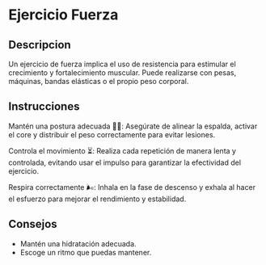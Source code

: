 # Ejercicio Fuerza

## Descripcion
Un ejercicio de fuerza implica el uso de resistencia para estimular el crecimiento y fortalecimiento muscular. Puede realizarse con pesas, máquinas, bandas elásticas o el propio peso corporal.

## Instrucciones 
Mantén una postura adecuada 🏋️‍♂️: Asegúrate de alinear la espalda, activar el core y distribuir el peso correctamente para evitar lesiones.

Controla el movimiento ⏳: Realiza cada repetición de manera lenta y controlada, evitando usar el impulso para garantizar la efectividad del ejercicio.

Respira correctamente 🌬️: Inhala en la fase de descenso y exhala al hacer el esfuerzo para mejorar el rendimiento y estabilidad.

## Consejos
- Mantén una hidratación adecuada.
- Escoge un ritmo que puedas mantener.